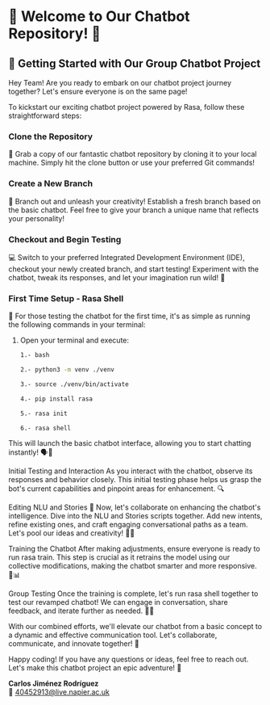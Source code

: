 # 🌟 Welcome to Our Chatbot Repository! 🌟

## 👥 Getting Started with Our Group Chatbot Project

Hey Team! Are you ready to embark on our chatbot project journey together? Let's ensure everyone is on the same page!

To kickstart our exciting chatbot project powered by Rasa, follow these straightforward steps:

### Clone the Repository
🧬 Grab a copy of our fantastic chatbot repository by cloning it to your local machine. Simply hit the clone button or use your preferred Git commands!

### Create a New Branch
🌱 Branch out and unleash your creativity! Establish a fresh branch based on the basic chatbot. Feel free to give your branch a unique name that reflects your personality!

### Checkout and Begin Testing
💻 Switch to your preferred Integrated Development Environment (IDE), checkout your newly created branch, and start testing! Experiment with the chatbot, tweak its responses, and let your imagination run wild! 🎉

### First Time Setup - Rasa Shell
🤖 For those testing the chatbot for the first time, it's as simple as running the following commands in your terminal:

1. Open your terminal and execute:
   ```bash
   1.- bash
      ```
      ```bash
   2.- python3 -m venv ./venv
     ```
    ```bash
   3.- source ./venv/bin/activate
    ```
    ```bash
   4.- pip install rasa
    ```
   ```bash
   5.- rasa init
    ```
   ```bash
   6.- rasa shell
    ```


This will launch the basic chatbot interface, allowing you to start chatting instantly! 🗣️💬

Initial Testing and Interaction
As you interact with the chatbot, observe its responses and behavior closely. This initial testing phase helps us grasp the bot's current capabilities and pinpoint areas for enhancement. 🔍

Editing NLU and Stories
📝 Now, let's collaborate on enhancing the chatbot's intelligence. Dive into the NLU and Stories scripts together. Add new intents, refine existing ones, and craft engaging conversational paths as a team. Let's pool our ideas and creativity! 🧠💡

Training the Chatbot
After making adjustments, ensure everyone is ready to run rasa train. This step is crucial as it retrains the model using our collective modifications, making the chatbot smarter and more responsive. 🚂📊

Group Testing
Once the training is complete, let's run rasa shell together to test our revamped chatbot! We can engage in conversation, share feedback, and iterate further as needed. 🚀🔄

With our combined efforts, we'll elevate our chatbot from a basic concept to a dynamic and effective communication tool. Let's collaborate, communicate, and innovate together! 💬

Happy coding! If you have any questions or ideas, feel free to reach out. Let's make this chatbot project an epic adventure! 🤖


**Carlos Jiménez Rodríguez**  
  📧 40452913@live.napier.ac.uk
